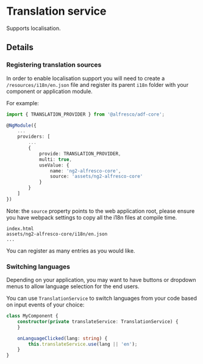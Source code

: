 # Translation service

Supports localisation.

## Details

### Registering translation sources

In order to enable localisation support you will need to create a `/resources/i18n/en.json` file
and register its parent `i18n` folder with your component or application module.

For example:

```ts
import { TRANSLATION_PROVIDER } from '@alfresco/adf-core';

@NgModule({
    ...
    providers: [
        ...
        {
            provide: TRANSLATION_PROVIDER,
            multi: true,
            useValue: {
                name: 'ng2-alfresco-core',
                source: 'assets/ng2-alfresco-core'
            }
        }
    ]
})
```

Note: the `source` property points to the web application root, please ensure you have webpack settings to copy all the i18n files at compile time.

```text
index.html
assets/ng2-alfresco-core/i18n/en.json
...
```

You can register as many entries as you would like.

### Switching languages

Depending on your application, you may want to have buttons or dropdown menus to allow language selection for the end users.

You can use `TranslationService` to switch languages from your code based on input events of your choice:

```ts
class MyComponent {
    constructor(private translateService: TranslationService) {
    }

    onLanguageClicked(lang: string) {
        this.translateService.use(lang || 'en');
    }
}
```

